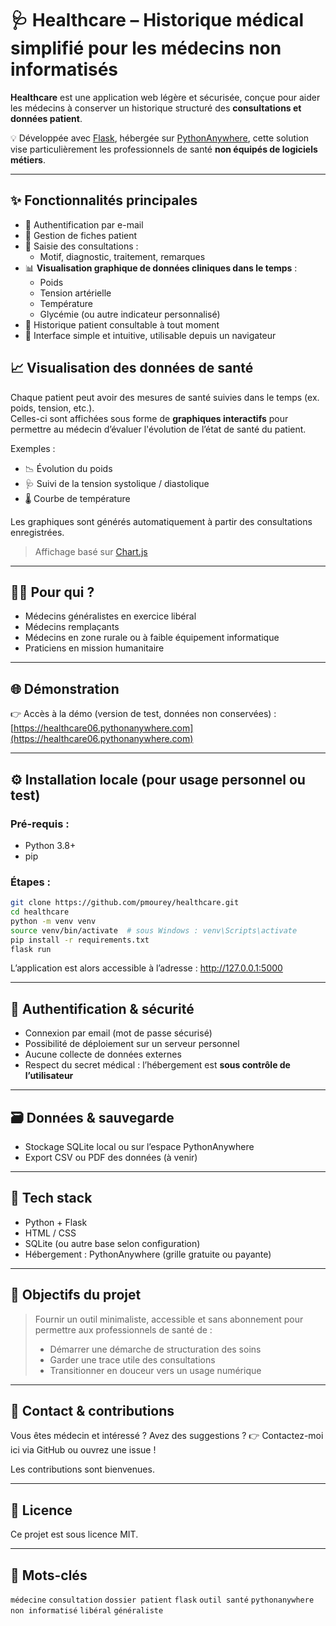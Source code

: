 # 🩺 Healthcare – Historique médical simplifié pour les médecins non informatisés

**Healthcare** est une application web légère et sécurisée, conçue pour aider les médecins à conserver un historique structuré des **consultations et données patient**.

💡 Développée avec [Flask](https://flask.palletsprojects.com/), hébergée sur [PythonAnywhere](https://www.pythonanywhere.com/), cette solution vise particulièrement les professionnels de santé **non équipés de logiciels métiers**.

---

## ✨ Fonctionnalités principales

- 🔐 Authentification par e-mail
- 👤 Gestion de fiches patient
- 📝 Saisie des consultations :
  - Motif, diagnostic, traitement, remarques
- 📊 **Visualisation graphique de données cliniques dans le temps** :
  - Poids
  - Tension artérielle
  - Température
  - Glycémie (ou autre indicateur personnalisé)
- 📂 Historique patient consultable à tout moment
- 🧭 Interface simple et intuitive, utilisable depuis un navigateur

## 📈 Visualisation des données de santé

Chaque patient peut avoir des mesures de santé suivies dans le temps (ex. poids, tension, etc.).  
Celles-ci sont affichées sous forme de **graphiques interactifs** pour permettre au médecin d’évaluer l'évolution de l’état de santé du patient.

Exemples :
- 📉 Évolution du poids
- 🩺 Suivi de la tension systolique / diastolique
- 🌡️ Courbe de température

Les graphiques sont générés automatiquement à partir des consultations enregistrées.

> Affichage basé sur [Chart.js](https://www.chartjs.org/)

---

## 👨‍⚕️ Pour qui ?

- Médecins généralistes en exercice libéral
- Médecins remplaçants
- Médecins en zone rurale ou à faible équipement informatique
- Praticiens en mission humanitaire

---

## 🌐 Démonstration

👉 Accès à la démo (version de test, données non conservées) :  
[https://healthcare06.pythonanywhere.com](https://healthcare06.pythonanywhere.com)  

---

## ⚙️ Installation locale (pour usage personnel ou test)

### Pré-requis :
- Python 3.8+
- pip

### Étapes :

```bash
git clone https://github.com/pmourey/healthcare.git
cd healthcare
python -m venv venv
source venv/bin/activate  # sous Windows : venv\Scripts\activate
pip install -r requirements.txt
flask run
```

L’application est alors accessible à l’adresse : http://127.0.0.1:5000

---

## 🔐 Authentification & sécurité

* Connexion par email (mot de passe sécurisé)
* Possibilité de déploiement sur un serveur personnel
* Aucune collecte de données externes
* Respect du secret médical : l’hébergement est **sous contrôle de l’utilisateur**

---

## 🗃️ Données & sauvegarde

* Stockage SQLite local ou sur l’espace PythonAnywhere
* Export CSV ou PDF des données (à venir)

---

## 🧱 Tech stack

* Python + Flask
* HTML / CSS
* SQLite (ou autre base selon configuration)
* Hébergement : PythonAnywhere (grille gratuite ou payante)

---

## 🎯 Objectifs du projet

> Fournir un outil minimaliste, accessible et sans abonnement pour permettre aux professionnels de santé de :
>
> * Démarrer une démarche de structuration des soins
> * Garder une trace utile des consultations
> * Transitionner en douceur vers un usage numérique

---

## 💬 Contact & contributions

Vous êtes médecin et intéressé ? Avez des suggestions ?
👉 Contactez-moi ici via GitHub ou ouvrez une issue !

Les contributions sont bienvenues.

---

## 📄 Licence

Ce projet est sous licence MIT.

---

## 🔎 Mots-clés

`médecine` `consultation` `dossier patient` `flask` `outil santé` `pythonanywhere` `non informatisé` `libéral` `généraliste`


